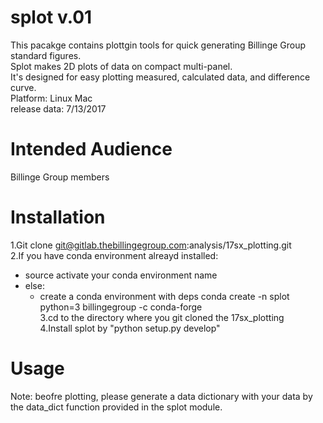 # splot v.01
This pacakge contains plottgin tools for quick generating Billinge Group standard figures.  
Splot makes 2D plots of data on compact multi-panel.  
It's designed for easy plotting measured, calculated data, and difference curve.  
Platform: Linux Mac  
release data: 7/13/2017  

# Intended Audience
Billinge Group members

# Installation
1.Git clone git@gitlab.thebillingegroup.com:analysis/17sx_plotting.git  
2.If you have conda environment alreayd installed:
  * source activate your conda environment name  
  * else:  
    * create a conda environment with deps conda create -n splot python=3 billingegroup -c conda-forge  
3.cd to the directory where you git cloned the 17sx_plotting  
4.Install splot by "python setup.py develop"  

# Usage
Note: beofre plotting, please generate a data dictionary with your data by the data_dict function provided in the splot module.